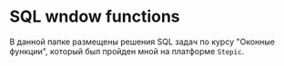 # SQL wndow functions
В данной папке размещены решения SQL задач по курсу "Оконные функции", который был пройден мной на платформе ``Stepic``.

